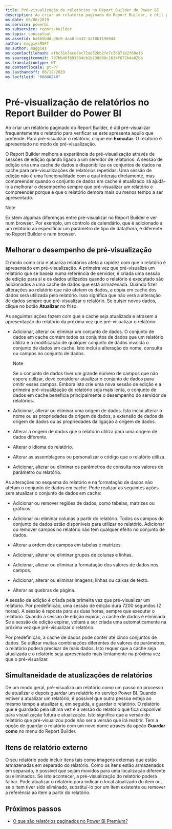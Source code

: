 ```yaml
---
title: Pré-visualização de relatórios no Report Builder do Power BI
description: Ao criar um relatório paginado do Report Builder, é útil pré-visualizar frequentemente o relatório para verificar se este apresenta aquilo que pretende.
ms.date: 06/06/2019
ms.service: powerbi
ms.subservice: report-builder
ms.topic: conceptual
ms.assetid: ba6b5bdd-d8c6-4aa8-ba32-3a10b11969d4
author: maggiesMSFT
ms.author: maggies
ms.openlocfilehash: afbc31e3ece8bc72ad52bb2fe7c3d871b2f68e1b
ms.sourcegitcommit: 797bb40f691384cb1b23dd08c1634f672b4a82bb
ms.translationtype: HT
ms.contentlocale: pt-PT
ms.lasthandoff: 06/12/2019
ms.locfileid: "66840240"
---
```

# <a name="previewing-reports-in-power-bi-report-builder"></a>Pré-visualização de relatórios no Report Builder do Power BI
  Ao criar um relatório paginado do Report Builder, é útil pré-visualizar frequentemente o relatório para verificar se este apresenta aquilo que pretende. Para pré-visualizar o relatório, clique em **Executar**. O relatório é apresentado no modo de pré-visualização.  
  
 O Report Builder melhora a experiência de pré-visualização através de sessões de edição quando ligado a um servidor de relatórios. A sessão de edição cria uma cache de dados e disponibiliza os conjuntos de dados na cache para pré-visualizações de relatórios repetidas. Uma sessão de edição não é uma funcionalidade com a qual interaja diretamente, mas compreender quando o conjunto de dados em cache é atualizado irá ajudá-lo a melhorar o desempenho sempre que pré-visualizar um relatório e compreender porque é que o relatório demora mais ou menos tempo a ser apresentado.  

  
> [!NOTE]  
> Existem algumas diferenças entre pré-visualizar no Report Builder e ver num browser. Por exemplo, um controlo de calendário, que é adicionado a um relatório ao especificar um parâmetro de tipo de data/hora, é diferente no Report Builder e num browser. 
  
## <a name="improving-preview-performance"></a>Melhorar o desempenho de pré-visualização  
 O modo como cria e atualiza relatórios afeta a rapidez com que o relatório é apresentado em pré-visualização. A primeira vez que pré-visualiza um relatório que se baseia numa referência de servidor, é criada uma sessão de edição para si e os dados utilizados quando o relatório é executado são adicionados a uma cache de dados que está armazenada. Quando fizer alterações ao relatório que não afetem os dados, a cópia em cache dos dados será utilizada pelo relatório. Isso significa que não verá a alteração de dados sempre que pré-visualizar o relatório. Se quiser novos dados, clique no botão **Atualizar** no friso.  
  
 As seguintes ações fazem com que a cache seja atualizada e atrasem a apresentação do relatório da próxima vez que pré-visualizar o relatório:  
  
-   Adicionar, alterar ou eliminar um conjunto de dados. O conjunto de dados em cache contém todos os conjuntos de dados que um relatório utiliza e a modificação de qualquer conjunto de dados invalida o conjunto de dados em cache. Isto inclui a alteração do nome, consulta ou campos no conjunto de dados.  
  
    > [!NOTE]  
    >  Se o conjunto de dados tiver um grande número de campos que não espera utilizar, deve considerar atualizar o conjunto de dados para omitir esses campos. Embora isto crie uma nova sessão de edição e a primeira pré-visualização do relatório seja mais lenta, o conjunto de dados em cache beneficia principalmente o desempenho do servidor de relatórios.  
  
-   Adicionar, alterar ou eliminar uma origem de dados. Isto inclui alterar o nome ou as propriedades da origem de dados, a extensão de dados da origem de dados ou as propriedades da ligação à origem de dados.  
  
-   Alterar a origem de dados que o relatório utiliza para uma origem de dados diferente.  
  
-   Alterar o idioma do relatório.  
  
-   Alterar as assemblagens ou personalizar o código que o relatório utiliza.  
  
-   Adicionar, alterar ou eliminar os parâmetros de consulta nos valores de parâmetro ou relatório.  
  
 As alterações no esquema do relatório e na formatação de dados não afetam o conjunto de dados em cache. Pode realizar as seguintes ações sem atualizar o conjunto de dados em cache:  
  
-   Adicionar ou remover regiões de dados, como tabelas, matrizes ou gráficos.  
  
-   Adicionar ou eliminar colunas a partir do relatório. Todos os campos do conjunto de dados estão disponíveis para utilizar no relatório. Adicionar ou remover campos no relatório não tem qualquer efeito no conjunto de dados.  
  
-   Alterar a ordem dos campos em tabelas e matrizes.  
  
-   Adicionar, alterar ou eliminar grupos de colunas e linhas.  
  
-   Adicionar, alterar ou eliminar a formatação dos valores de dados nos campos.  
  
-   Adicionar, alterar ou eliminar imagens, linhas ou caixas de texto.  
  
-   Alterar as quebras de página.  
  
A sessão de edição é criada pela primeira vez que pré-visualizar um relatório. Por predefinição, uma sessão de edição dura 7200 segundos (2 horas). A sessão é reposta para as duas horas, sempre que executar o relatório. Quando a sessão de edição expirar, a cache de dados é eliminada. Se a sessão de edição expirar, voltará a ser criada uma automaticamente na próxima vez que pré-visualizar o relatório.
  
Por predefinição, a cache de dados pode conter até cinco conjuntos de dados. Se utilizar muitas combinações diferentes de valores de parâmetros, o relatório poderá precisar de mais dados. Isto requer que a cache seja atualizada e o relatório seja apresentado mais lentamente na próxima vez que o pré-visualizar. 
  
## <a name="concurrency-of-report-updates"></a>Simultaneidade de atualizações de relatórios  
De um modo geral, pré-visualiza um relatório como um passo no processo de atualizar e depois guardar um relatório no serviço Power BI. Quando estiver a atualizar um relatório, é possível que outra pessoa esteja ao mesmo tempo a atualizar e, em seguida, a guardar o relatório. O relatório que é guardado pela última vez é a versão do relatório que fica disponível para visualização futura e atualização. Isto significa que a versão do relatório que pré-visualizou pode não ser a versão que irá reabrir. Tem a opção de guardar o relatório com um novo nome através da opção **Guardar como** no menu do Report Builder.  
  
## <a name="external-report-items"></a>Itens de relatório externo  
 O seu relatório pode incluir itens tais como imagens externas que estão armazenadas em separado do relatório. Como os itens estão armazenados em separado, é possível que sejam movidos para uma localização diferente ou eliminados. Se isto acontecer, a pré-visualização do relatório poderá falhar. Pode atualizar o relatório para indicar o local atualizado do item ou, se o item tiver sido eliminado, substituí-lo por um item existente ou remover a referência ao item a partir do relatório.  
  
## <a name="next-steps"></a>Próximos passos

- [O que são relatórios paginados no Power BI Premium?](paginated-reports-report-builder-power-bi.md)
  
